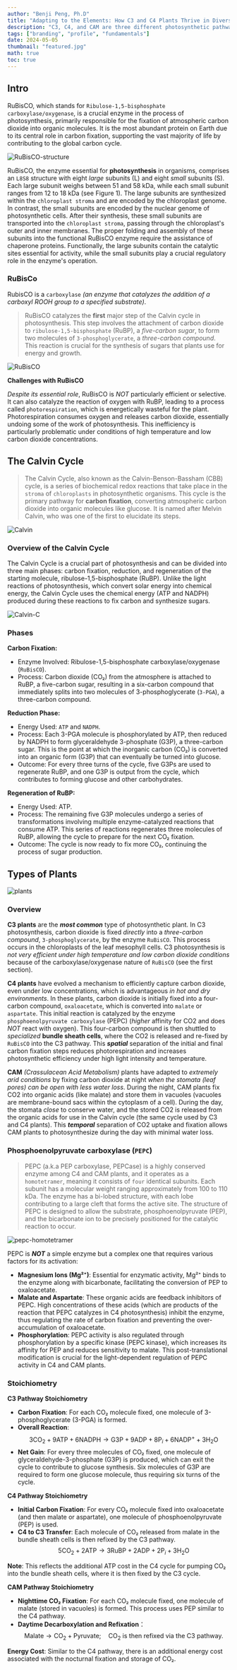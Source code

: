 ```yaml
---
author: "Benji Peng, Ph.D"
title: "Adapting to the Elements: How C3 and C4 Plants Thrive in Diverse Environments"
description: "C3, C4, and CAM are three different photosynthetic pathways that plants use to fix carbon dioxide and convert it into organic compounds like glucose"
tags: ["branding", "profile", "fundamentals"]
date: 2024-05-05
thumbnail: "featured.jpg"
math: true
toc: true
---
```


## Intro

RuBisCO, which stands for `Ribulose-1,5-bisphosphate carboxylase/oxygenase`, is a crucial enzyme in the process of photosynthesis, primarily responsible for the fixation of atmospheric carbon dioxide into organic molecules. It is the most abundant protein on Earth due to its central role in carbon fixation, supporting the vast majority of life by contributing to the global carbon cycle.

![RuBisCO-structure](protein-structure.jpg)

RuBisCO, the enzyme essential for **photosynthesis** in organisms, comprises an `L8S8` structure with eight _large_ subunits (L) and eight _small_ subunits (S). Each large subunit weighs between 51 and 58 kDa, while each small subunit ranges from 12 to 18 kDa (see Figure 1). The large subunits are synthesized within the `chloroplast stroma` and are encoded by the chloroplast genome. In contrast, the small subunits are encoded by the nuclear genome of photosynthetic cells. After their synthesis, these small subunits are transported into the `chloroplast stroma`, passing through the chloroplast's outer and inner membranes. The proper folding and assembly of these subunits into the functional RuBisCO enzyme require the assistance of chaperone proteins. Functionally, the large subunits contain the catalytic sites essential for activity, while the small subunits play a crucial regulatory role in the enzyme's operation.

### RuBisCo

RubisCO is a `carboxylase` _(an enzyme that catalyzes the addition of a carboxyl ROOH group to a specified substrate)_.

> RuBisCO catalyzes the **first** major step of the Calvin cycle in photosynthesis. This step involves the attachment of carbon dioxide to `ribulose-1,5-bisphosphate` (RuBP), a _five-carbon sugar_, to form two molecules of `3-phosphoglycerate`, a _three-carbon compound_. This reaction is crucial for the synthesis of sugars that plants use for energy and growth.

![RuBisCO](rubisco-process.jpg)

**Challenges with RuBisCO**

_Despite its essential role_, RuBisCO is _NOT_ particularly efficient or selective. It can also catalyze the reaction of oxygen with RuBP, leading to a process called `photorespiration`, which is energetically wasteful for the plant. Photorespiration consumes oxygen and releases carbon dioxide, essentially undoing some of the work of photosynthesis. This inefficiency is particularly problematic under conditions of high temperature and low carbon dioxide concentrations.

## The Calvin Cycle

> The Calvin Cycle, also known as the Calvin-Benson-Bassham (CBB) cycle, is a series of biochemical redox reactions that take place in the `stroma` of `chloroplasts` in photosynthetic organisms. This cycle is the primary pathway for **carbon fixation**, converting atmospheric carbon dioxide into organic molecules like glucose. It is named after Melvin Calvin, who was one of the first to elucidate its steps.

![Calvin](calvin.jpg)

### Overview of the Calvin Cycle

The Calvin Cycle is a crucial part of photosynthesis and can be divided into three main phases: carbon fixation, reduction, and regeneration of the starting molecule, ribulose-1,5-bisphosphate (RuBP). Unlike the light reactions of photosynthesis, which convert solar energy into chemical energy, the Calvin Cycle uses the chemical energy (ATP and NADPH) produced during these reactions to fix carbon and synthesize sugars.

![Calvin-C](calvin-c.jpg)

### Phases

**Carbon Fixation:**

- Enzyme Involved: Ribulose-1,5-bisphosphate carboxylase/oxygenase (`RuBisCO`).
- Process: Carbon dioxide (CO₂) from the atmosphere is attached to RuBP, a five-carbon sugar, resulting in a six-carbon compound that immediately splits into two molecules of 3-phosphoglycerate (`3-PGA`), a three-carbon compound.

**Reduction Phase:**

- Energy Used: `ATP` and `NADPH`.
- Process: Each 3-PGA molecule is phosphorylated by ATP, then reduced by NADPH to form glyceraldehyde 3-phosphate (G3P), a three-carbon sugar. This is the point at which the inorganic carbon (CO₂) is converted into an organic form (G3P) that can eventually be turned into glucose.
- Outcome: For every three turns of the cycle, five G3Ps are used to regenerate RuBP, and one G3P is output from the cycle, which contributes to forming glucose and other carbohydrates.

**Regeneration of RuBP:**

- Energy Used: ATP.
- Process: The remaining five G3P molecules undergo a series of transformations involving multiple enzyme-catalyzed reactions that consume ATP. This series of reactions regenerates three molecules of RuBP, allowing the cycle to prepare for the next CO₂ fixation.
- Outcome: The cycle is now ready to fix more CO₂, continuing the process of sugar production.

## Types of Plants

![plants](plants.jpg)

### Overview

**C3 plants** are the **_most common_** type of photosynthetic plant. In C3 photosynthesis, carbon dioxide is fixed _directly_ into a _three-carbon compound_, `3-phosphoglycerate`, by the enzyme `RuBisCO`. This process occurs in the chloroplasts of the leaf mesophyll cells. C3 photosynthesis is _not very efficient under high temperature and low carbon dioxide conditions_ because of the carboxylase/oxygenase nature of `RuBisCO` (see the first section).

**C4 plants** have evolved a mechanism to efficiently capture carbon dioxide, even under low concentrations, which is advantageous _in hot and dry environments_. In these plants, carbon dioxide is initially fixed into a four-carbon compound, `oxaloacetate`, which is converted into `malate` or `aspartate`. This initial reaction is catalyzed by the enzyme `phosphoenolpyruvate carboxylase` (PEPC) (_higher_ affinity for CO2 and does _NOT_ react with oxygen). This four-carbon compound is then shuttled to _specialized_ **bundle sheath cells**, where the CO2 is released and re-fixed by `RuBisCO` into the C3 pathway. This **_spatial_** separation of the initial and final carbon fixation steps reduces photorespiration and increases photosynthetic efficiency under high light intensity and temperature.

**CAM** _(Crassulacean Acid Metabolism)_ plants have adapted to _extremely arid conditions_ by fixing carbon dioxide at night _when the stomata (leaf pores) can be open with less water loss_. During the night, CAM plants fix CO2 into organic acids (like malate) and store them in vacuoles (vacuoles are membrane-bound sacs within the cytoplasm of a cell). During the day, the stomata _close_ to conserve water, and the stored CO2 is released from the organic acids for use in the Calvin cycle (the same cycle used by C3 and C4 plants). This **_temporal_** separation of CO2 uptake and fixation allows CAM plants to photosynthesize during the day with minimal water loss.

### Phosphoenolpyruvate carboxylase (`PEPC`)

> PEPC (a.k.a PEP carboxylase, PEPCase) is a highly conserved enzyme among C4 and CAM plants, and it operates as a `homotetramer`, meaning it consists of `four` identical subunits. Each subunit has a molecular weight ranging approximately from 100 to 110 kDa. The enzyme has a bi-lobed structure, with each lobe contributing to a large cleft that forms the active site. The structure of PEPC is designed to allow the substrate, phosphoenolpyruvate (PEP), and the bicarbonate ion to be precisely positioned for the catalytic reaction to occur.

![pepc-homotetramer](pepc-homotetramer.jpg)

PEPC is **_NOT_** a simple enzyme but a complex one that requires various factors for its activation:

- **Magnesium Ions (Mg²⁺)**: Essential for enzymatic activity, Mg²⁺ binds to the enzyme along with bicarbonate, facilitating the conversion of PEP to oxaloacetate.
- **Malate and Aspartate**: These organic acids are feedback inhibitors of PEPC. High concentrations of these acids (which are products of the reaction that PEPC catalyzes in C4 photosynthesis) inhibit the enzyme, thus regulating the rate of carbon fixation and preventing the over-accumulation of oxaloacetate.
- **Phosphorylation**: PEPC activity is also regulated through phosphorylation by a specific kinase (PEPC kinase), which increases its affinity for PEP and reduces sensitivity to malate. This post-translational modification is crucial for the light-dependent regulation of PEPC activity in C4 and CAM plants.

### Stoichiometry

**C3 Pathway Stoichiometry**

- **Carbon Fixation**: For each CO₂ molecule fixed, one molecule of 3-phosphoglycerate (3-PGA) is formed.
- **Overall Reaction**: $$3 \text{CO}_2 + 9 \text{ATP} + 6 \text{NADPH} \rightarrow \text{G3P} + 9 \text{ADP} + 8 \text{P}_i + 6 \text{NADP}^+ + 3 \text{H}_2\text{O}
$$
- **Net Gain**: For every three molecules of CO₂ fixed, one molecule of glyceraldehyde-3-phosphate (G3P) is produced, which can exit the cycle to contribute to glucose synthesis. Six molecules of G3P are required to form one glucose molecule, thus requiring six turns of the cycle.

**C4 Pathway Stoichiometry**

- **Initial Carbon Fixation**: For every CO₂ molecule fixed into oxaloacetate (and then malate or aspartate), one molecule of phosphoenolpyruvate (PEP) is used.
- **C4 to C3 Transfer**: Each molecule of CO₂ released from malate in the bundle sheath cells is then refixed by the C3 pathway.
  $$
  5 \text{CO}_2 + 2 \text{ATP} \rightarrow 3 \text{RuBP} + 2 \text{ADP} + 2 \text{P}_i + 3 \text{H}_2\text{O}
  $$

**Note**: This reflects the additional ATP cost in the C4 cycle for pumping CO₂ into the bundle sheath cells, where it is then fixed by the C3 cycle.

**CAM Pathway Stoichiometry**

- **Nighttime CO₂ Fixation**: For each CO₂ molecule fixed, one molecule of malate (stored in vacuoles) is formed. This process uses PEP similar to the C4 pathway.
- **Daytime Decarboxylation and Refixation**：$$\text{Malate} \rightarrow \text{CO}_2 + \text{Pyruvate}; \quad \text{CO}_2 \text{ is then refixed via the C3 pathway.}
$$

**Energy Cost**: Similar to the C4 pathway, there is an additional energy cost associated with the nocturnal fixation and storage of CO₂.
